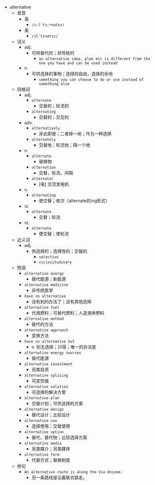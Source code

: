- alternative
  - 发音
    - 英
      - `/ɔːl'tɜːrnətɪv/`
    - 美
      - `/ɔl'tɝnətɪv/`
  - 词义
    - adj.
      - 可供替代的；非传统的
        - `an alternative idea, plan etc is different from the one you have and can be used instead`
    - n.
      - 可供选择的事物；选择的自由，选择的余地
        - `something you can choose to do or use instead of something else`
  - 同根词
    - adj.
      - `alternate`
        - 交替的；轮流的
      - `alternating`
        - 交替的；交互的
    - adv.
      - `alternatively`
        - 非此即彼；二者择一地；作为一种选择
      - `alternately`
        - 交替地；轮流地；隔一个地
    - n.
      - `alternate`
        - 替换物
      - `alternation`
        - 交替，轮流，间隔
      - `alternator`
        - [电] 交流发电机
    - v.
      - `alternating`
        - 使交替；依次（alternate的ing形式）
    - vi.
      - `alternate`
        - 交替；轮流
    - vt.
      - `alternate`
        - 使交替；使轮流
  - 近义词
    - adj.
      - 供选择的；选择性的；交替的
        - `selective`
        - `vicissitudinary`
  - 短语
    - `alternative energy`
      - 替代能源；新能源 
    - `alternative medicine`
      - 非传统医学 
    - `have no alternative`
      - 没有别的办法了；没有其他选择 
    - `alternative fuel`
      - 代用燃料；可替代燃料；人造液体燃料 
    - `alternative method`
      - 替代的方法 
    - `alternative approach`
      - 变换方法 
    - `have no alternative but`
      - v. 别无选择；只得；唯一的办法是 
    - `alternative energy sources`
      - 替代能源 
    - `alternative investment`
      - 另类投资 
    - `alternative splicing`
      - 可变剪接 
    - `alternative solution`
      - 可选择的解决方案 
    - `alternative plan`
      - 交替计划；可供选择的方案 
    - `alternative design`
      - 替代设计；比较设计 
    - `alternative use`
      - 选择使用；交替使用 
    - `alternative option`
      - 替代，替代物；比较选择方案 
    - `alternative media`
      - 另类媒介；另类媒体 
    - `alternative form`
      - 代替方式；替换制度 
  - 例句
    - `An alternative route is along the Via Unione.`
      - 另一条路线是沿着联合路走。

